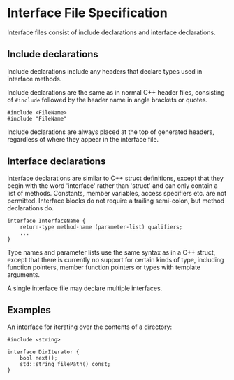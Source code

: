 # Interface File Specification

Interface files consist of include declarations and interface declarations.

## Include declarations

Include declarations include any headers that declare types used in interface methods.

Include declarations are the same as in normal C++ header files, consisting
of `#include` followed by the header name in angle brackets or quotes.

    #include <FileName>
    #include "FileName"

Include declarations are always placed at the top of generated headers, regardless
of where they appear in the interface file.

## Interface declarations

Interface declarations are similar to C++ struct definitions, except that they
begin with the word 'interface' rather than 'struct' and can only contain
a list of methods.  Constants, member variables, access specifiers etc. are
not permitted.  Interface blocks do not require a trailing semi-colon,
but method declarations do.

    interface InterfaceName {
        return-type method-name (parameter-list) qualifiers;
        ...
    }

Type names and parameter lists use the same syntax as in a C++ struct, except
that there is currently no support for certain kinds of type, including function pointers,
member function pointers or types with template arguments.

A single interface file may declare multiple interfaces.

## Examples

An interface for iterating over the contents of a directory:

    #include <string>

    interface DirIterator {
        bool next();
        std::string filePath() const;
    }

